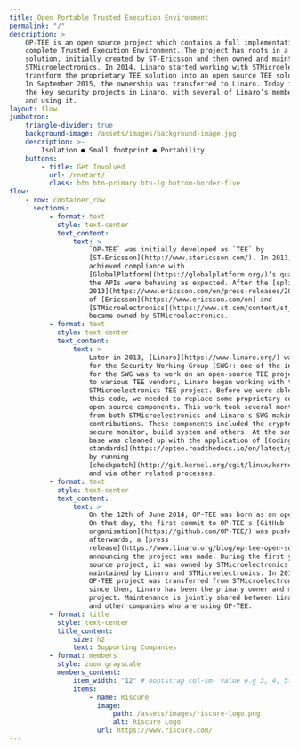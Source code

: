 ```yaml
---
title: Open Portable Trusted Execution Environment
permalink: "/"
description: >
    OP-TEE is an open source project which contains a full implementation to make a
    complete Trusted Execution Environment. The project has roots in a proprietary
    solution, initially created by ST-Ericsson and then owned and maintained by
    STMicroelectronics. In 2014, Linaro started working with STMicroelectronics to
    transform the proprietary TEE solution into an open source TEE solution instead.
    In September 2015, the ownership was transferred to Linaro. Today it is one of
    the key security projects in Linaro, with several of Linaro’s members supporting
    and using it.
layout: flow
jumbotron:
    triangle-divider: true
    background-image: /assets/images/background-image.jpg
    description: >-
        Isolation ● Small footprint ● Portability
    buttons:
        - title: Get Involved
          url: /contact/
          class: btn btn-primary btn-lg bottom-border-five
flow:
    - row: container_row
      sections:
          - format: text
            style: text-center
            text_content:
                text: >
                    `OP-TEE` was initially developed as `TEE` by
                    [ST-Ericsson](http://www.stericsson.com/). In 2013, ST-Ericsson
                    achieved compliance with
                    [GlobalPlatform](https://globalplatform.org/)’s qualification, proving
                    the APIs were behaving as expected. After the [split in
                    2013](https://www.ericsson.com/en/press-releases/2013/8/ericsson-and-stmicroelectronics-complete-transaction-to-split-up-st-ericsson)
                    of [Ericsson](https://www.ericsson.com/en) and
                    [STMicroelectronics](https://www.st.com/content/st_com/en.html), TEE
                    became owned by STMicroelectronics.
          - format: text
            style: text-center
            text_content:
                text: >
                    Later in 2013, [Linaro](https://www.linaro.org/) was starting for
                    for the Security Working Group (SWG): one of the initial key tasks
                    for the SWG was to work on an open-source TEE project. After talking
                    to various TEE vendors, Linaro began working with the
                    STMicroelectronics TEE project. Before we were able to open-source
                    this code, we needed to replace some proprietary components with
                    open source components. This work took several months with engineers
                    from both STMicroelectronics and Linaro's SWG making significant
                    contributions. These components included the cryptographic library,
                    secure monitor, build system and others. At the same time, the code
                    base was cleaned up with the application of [Coding
                    standards](https://optee.readthedocs.io/en/latest/general/coding_standards.html#coding-standards),
                    by running
                    [checkpatch](http://git.kernel.org/cgit/linux/kernel/git/torvalds/linux.git/tree/scripts/checkpatch.pl),
                    and via other related processes.
          - format: text
            style: text-center
            text_content:
                text: >
                    On the 12th of June 2014, OP-TEE was born as an open-source project.
                    On that day, the first commit to OP-TEE's [GitHub
                    organisation](https://github.com/OP-TEE/) was pushed. Shortly
                    afterwards, a [press
                    release](https://www.linaro.org/blog/op-tee-open-source-security-mass-market/)
                    announcing the project was made. During the first year as an open
                    source project, it was owned by STMicroelectronics but jointly
                    maintained by Linaro and STMicroelectronics. In 2015, ownership of the
                    OP-TEE project was transferred from STMicroelectronics to Linaro:
                    since then, Linaro has been the primary owner and maintainer of the
                    project. Maintenance is jointly shared between Linaro, Linaro members
                    and other companies who are using OP-TEE.
          - format: title
            style: text-center
            title_content:
                size: h2
                text: Supporting Companies
          - format: members
            style: zoom grayscale
            members_content:
                item_width: "12" # bootstrap col-sm- value e.g 3, 4, 5ths etc
                items:
                    - name: Riscure
                      image:
                          path: /assets/images/riscure-logo.png
                          alt: Riscure Logo
                      url: https://www.riscure.com/
---
```

